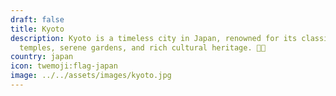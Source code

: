 ```yaml
---
draft: false
title: Kyoto
description: Kyoto is a timeless city in Japan, renowned for its classical
  temples, serene gardens, and rich cultural heritage. 🌸🏯
country: japan
icon: twemoji:flag-japan
image: ../../assets/images/kyoto.jpg
---
```

